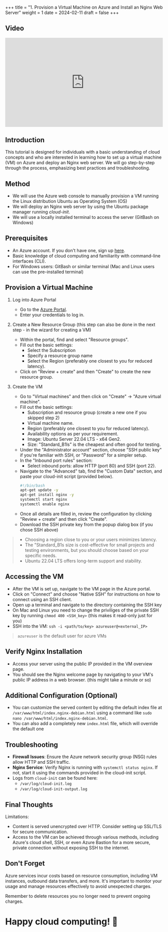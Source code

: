 +++
title = "1. Provision a Virtual Machine on Azure and Install an Nginx Web Server"
weight = 1
date = 2024-02-11
draft = false
+++

## Video

<div style="padding:56.25% 0 0 0;position:relative;"><iframe src="https://player.vimeo.com/video/912243936?h=b7cadb99bc&amp;badge=0&amp;autopause=0&amp;player_id=0&amp;app_id=58479" frameborder="0" allow="autoplay; fullscreen; picture-in-picture" style="position:absolute;top:0;left:0;width:100%;height:100%;" title="Azure VM Nginx"></iframe></div><script src="https://player.vimeo.com/api/player.js"></script>

## Introduction

This tutorial is designed for individuals with a basic understanding of cloud concepts and who are interested in learning how to set up a virtual machine (VM) on Azure and deploy an Nginx web server. We will go step-by-step through the process, emphasizing best practices and troubleshooting.

## Method

- We will use the Azure web console to manually provision a VM running the Linux distribution Ubuntu as Operating System (OS)
- We will deploy an Nginx web server by using the Ubuntu package manager running _cloud-init_.
- We will use a locally installed terminal to access the server (GitBash on Windows)

## Prerequisites

- An Azure account. If you don't have one, sign up [here](https://azure.microsoft.com/).
- Basic knowledge of cloud computing and familiarity with command-line interfaces (CLI).
- For Windows users: GitBash or similar terminal (Mac and Linux users can use the pre-installed terminal)

## Provision a Virtual Machine

1. Log into Azure Portal
   - Go to the [Azure Portal](https://portal.azure.com/).
   - Enter your credentials to log in.

2. Create a New Resource Group (this step can also be done in the next step - in the wizard for creating a VM)
   - Within the portal, find and select "Resource groups".
   - Fill out the basic settings:
     - Select the Subscription
	 - Specify a resource group name
     - Select the Region (preferably one closest to you for reduced latency).
   - Click on "Review + create" and then "Create" to create the new resource group.

3. Create the VM
   - Go to "Virtual machines" and then click on "Create" -> "Azure virtual machine".
   - Fill out the basic settings:
     - Subscription and resource group (create a new one if you skipped step 2)
     - Virtual machine name.
     - Region (preferably one closest to you for reduced latency).
     - Availability options as per your requirement.
     - Image: Ubuntu Server 22.04 LTS - x64 Gen2.
     - Size: "Standard_B1ls" is the cheapest and often good for testing.
   - Under the "Administrator account" section, choose "SSH public key" if you're familiar with SSH, or "Password" for a simpler setup.
   - In the "Inbound port rules" section:
   	 - Select inbound ports: allow HTTP (port 80) and SSH (port 22).
   - Navigate to the "Advanced" tab, find the "Custom Data" section, and paste your cloud-init script (provided below).
		```bash
		#!/bin/bash
		apt-get update -y
		apt-get install nginx -y
		systemctl start nginx
		systemctl enable nginx

		```
   - Once all details are filled in, review the configuration by clicking "Review + create" and then click "Create".
   - Download the SSH private key from the popup dialog box (if you chose SSH above)

> - Choosing a region close to you or your users minimizes latency.
> - The "Standard_B1s size is cost-effective for small projects and testing environments, but you should choose based on your specific needs.
> - Ubuntu 22.04 LTS offers long-term support and stability.


## Accessing the VM
   - After the VM is set up, navigate to the VM page in the Azure portal.
   - Click on "Connect" and choose "Native SSH" for instructions on how to connect using an SSH client.
   - Open up a terminal and navigate to the directory containing the SSH key
   - On Mac and Linux you need to change the priviliges of the private SSH key by running `chmod 400 <SSH_key>` (this makes it read-only just for you)
   - SSH into the VM: `ssh -i <path/to/key> azureuser@<external_IP>`

> `azureuser` is the default user for azure VMs

## Verify Nginx Installation
   - Access your server using the public IP provided in the VM overview page.
   - You should see the Nginx welcome page by navigating to your VM's public IP address in a web browser. (this might take a minute or so)

## Additional Configuration (Optional)

- You can customize the served content by editing the default index file at `/var/www/html/index.nginx-debian.html` using a command like `sudo nano /var/www/html/index.nginx-debian.html`.
- You can also add a completely new `index.html` file, which will override the default one

## Troubleshooting

- **Firewall Issues**: Ensure the Azure network security group (NSG) rules allow HTTP and SSH traffic.
- **Nginx Service**: Verify Nginx is running with `systemctl status nginx`. If not, start it using the commands provided in the cloud-init script.
- Logs from `cloud-init` can be found here:
  -  `/var/log/cloud-init.log`
  -  `/var/log/cloud-init-output.log`

## Final Thoughts

Limitations:
- Content is served unencrypted over HTTP. Consider setting up SSL/TLS for secure communication.
- Access to the VM can be achieved through various methods, including Azure's cloud shell, SSH, or even Azure Bastion for a more secure, private connection without exposing SSH to the internet.

## Don't Forget

Azure services incur costs based on resource consumption, including VM instances, outbound data transfers, and more. It's important to monitor your usage and manage resources effectively to avoid unexpected charges.

Remember to delete resources you no longer need to prevent ongoing charges.

# Happy cloud computing! 🚀
